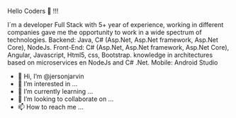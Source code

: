 Hello Coders 🚀 !!!

I´m a developer Full Stack with 5+ year of experience, working in different companies gave me the opportunity to work in a wide spectrum of technologies.
Backend: Java, C# (Asp.Net, Asp.Net framework, Asp.Net Core), NodeJs. Front-End: C# (Asp.Net, Asp.Net framework, Asp.Net Core), Angular, Javascript, Html5, css, Bootstrap. knowledge in architectures based on microservices en NodeJs and C# .Net.
Mobile: Android Studio


- 👋 Hi, I’m @jersonjarvin
- 👀 I’m interested in ...
- 🌱 I’m currently learning ...
- 💞️ I’m looking to collaborate on ...
- 📫 How to reach me ...

<!---
jersonjarvin/jersonjarvin is a ✨ special ✨ repository because its `README.md` (this file) appears on your GitHub profile.
You can click the Preview link to take a look at your changes.
--->
